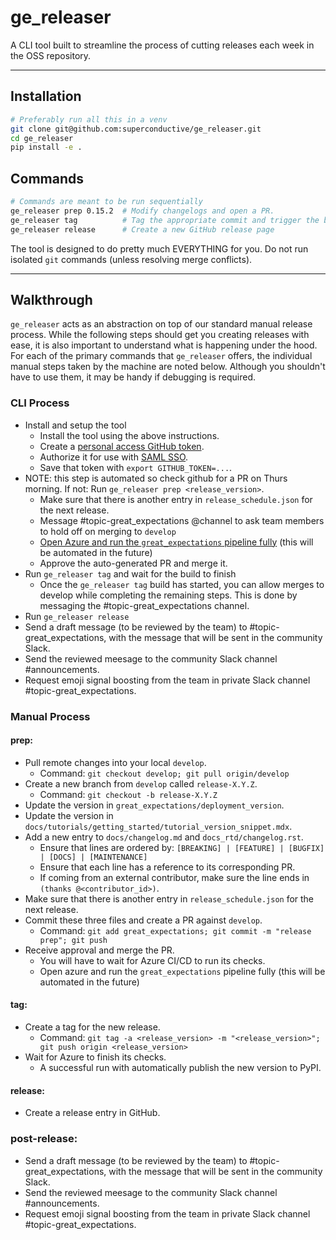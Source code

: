 # ge_releaser

A CLI tool built to streamline the process of cutting releases each week in the OSS repository.

---

## Installation
```bash
# Preferably run all this in a venv
git clone git@github.com:superconductive/ge_releaser.git
cd ge_releaser
pip install -e .
```

## Commands
```bash
# Commands are meant to be run sequentially
ge_releaser prep 0.15.2  # Modify changelogs and open a PR.
ge_releaser tag          # Tag the appropriate commit and trigger the build process
ge_releaser release      # Create a new GitHub release page
```

The tool is designed to do pretty much EVERYTHING for you. Do not run isolated `git` commands (unless resolving merge conflicts).

---

## Walkthrough

`ge_releaser` acts as an abstraction on top of our standard manual release process. While the following steps should get you creating releases with ease, it is also important to understand what is happening under the hood. For each of the primary commands that `ge_releaser` offers, the individual manual steps taken by the machine are noted below. Although you shouldn't have to use them, it may be handy if debugging is required.

### CLI Process
- Install and setup the tool
  - Install the tool using the above instructions.
  - Create a [personal access GitHub token](https://docs.github.com/en/authentication/keeping-your-account-and-data-secure/creating-a-personal-access-token).
  - Authorize it for use with [SAML SSO](https://docs.github.com/en/enterprise-cloud@latest/authentication/authenticating-with-saml-single-sign-on/authorizing-a-personal-access-token-for-use-with-saml-single-sign-on).
  - Save that token with `export GITHUB_TOKEN=...`.
- NOTE: this step is automated so check github for a PR on Thurs morning. If not: Run `ge_releaser prep <release_version>`.
  - Make sure that there is another entry in `release_schedule.json` for the next release.
  - Message #topic-great_expectations @channel to ask team members to hold off on merging to `develop`
  - [Open Azure and run the `great_expectations` pipeline fully](https://dev.azure.com/great-expectations/great_expectations/_build?definitionId=1) (this will be automated in the future)
  - Approve the auto-generated PR and merge it.
- Run `ge_releaser tag` and wait for the build to finish
  - Once the `ge_releaser tag` build has started, you can allow merges to develop while completing the remaining steps. This is done by messaging the #topic-great_expectations channel.
- Run `ge_releaser release`
- Send a draft message (to be reviewed by the team) to #topic-great_expectations, with the message that will be sent in the community Slack.
- Send the reviewed meesage to the community Slack channel #announcements.
- Request emoji signal boosting from the team in private Slack channel #topic-great_expectations.

### Manual Process

#### prep:
- Pull remote changes into your local `develop`.
  - Command: `git checkout develop; git pull origin/develop`
- Create a new branch from `develop` called `release-X.Y.Z`.
  - Command: `git checkout -b release-X.Y.Z`
- Update the version in `great_expectations/deployment_version`.
- Update the version in `docs/tutorials/getting_started/tutorial_version_snippet.mdx`.
- Add a new entry to `docs/changelog.md` and `docs_rtd/changelog.rst`.
  - Ensure that lines are ordered by: `[BREAKING] | [FEATURE] | [BUGFIX] | [DOCS] | [MAINTENANCE]`
  - Ensure that each line has a reference to its corresponding PR.
  - If coming from an external contributor, make sure the line ends in `(thanks @<contributor_id>)`.
- Make sure that there is another entry in `release_schedule.json` for the next release.
- Commit these three files and create a PR against `develop`.
  - Command: `git add great_expectations; git commit -m "release prep"; git push`
- Receive approval and merge the PR.
  - You will have to wait for Azure CI/CD to run its checks.
  - Open azure and run the `great_expectations` pipeline fully (this will be automated in the future)

#### tag:
- Create a tag for the new release.
  - Command: `git tag -a <release_version> -m "<release_version>"; git push origin <release_version>`
- Wait for Azure to finish its checks.
  - A successful run with automatically publish the new version to PyPI.

#### release:
- Create a release entry in GitHub.

### post-release:
- Send a draft message (to be reviewed by the team) to #topic-great_expectations, with the message that will be sent in the community Slack.
- Send the reviewed meesage to the community Slack channel #announcements.
- Request emoji signal boosting from the team in private Slack channel #topic-great_expectations.
